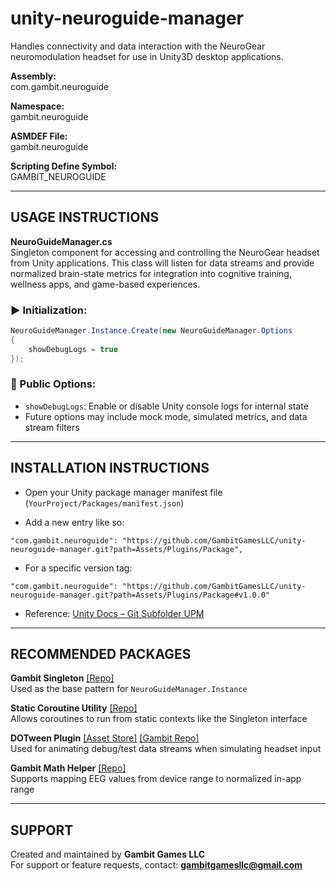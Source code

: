 # unity-neuroguide-manager  
Handles connectivity and data interaction with the NeuroGear neuromodulation headset for use in Unity3D desktop applications.

**Assembly:**\
com.gambit.neuroguide

**Namespace:**\
gambit.neuroguide

**ASMDEF File:**\
gambit.neuroguide

**Scripting Define Symbol:**\
GAMBIT_NEUROGUIDE

------------------------------
USAGE INSTRUCTIONS
------------------------------

**NeuroGuideManager.cs**\
Singleton component for accessing and controlling the NeuroGear headset from Unity applications. This class will listen for data streams and provide normalized brain-state metrics for integration into cognitive training, wellness apps, and game-based experiences.

### ▶ Initialization:
```csharp
NeuroGuideManager.Instance.Create(new NeuroGuideManager.Options
{
    showDebugLogs = true
});
```

### 🔧 Public Options:
- `showDebugLogs`: Enable or disable Unity console logs for internal state
- Future options may include mock mode, simulated metrics, and data stream filters

------------------------------
INSTALLATION INSTRUCTIONS
------------------------------

- Open your Unity package manager manifest file (`YourProject/Packages/manifest.json`)

- Add a new entry like so:
```
"com.gambit.neuroguide": "https://github.com/GambitGamesLLC/unity-neuroguide-manager.git?path=Assets/Plugins/Package",
```

- For a specific version tag:
```
"com.gambit.neuroguide": "https://github.com/GambitGamesLLC/unity-neuroguide-manager.git?path=Assets/Plugins/Package#v1.0.0"
```

- Reference: [Unity Docs – Git Subfolder UPM](https://docs.unity3d.com/Manual/upm-git.html#subfolder)

------------------------------
RECOMMENDED PACKAGES
------------------------------

**Gambit Singleton** [[Repo]](https://github.com/GambitGamesLLC/unity-singleton)\
Used as the base pattern for `NeuroGuideManager.Instance`

**Static Coroutine Utility** [[Repo]](https://github.com/GambitGamesLLC/unity-static-coroutine)\
Allows coroutines to run from static contexts like the Singleton interface

**DOTween Plugin** [[Asset Store]](https://assetstore.unity.com/packages/tools/animation/dotween-hotween-v2-27676) [[Gambit Repo]](https://github.com/GambitGamesLLC/unity-plugin-dotween)\
Used for animating debug/test data streams when simulating headset input

**Gambit Math Helper** [[Repo]](https://github.com/GambitGamesLLC/unity-math-helper)\
Supports mapping EEG values from device range to normalized in-app range

------------------------------
SUPPORT
------------------------------
Created and maintained by **Gambit Games LLC**\
For support or feature requests, contact: **gambitgamesllc@gmail.com**
